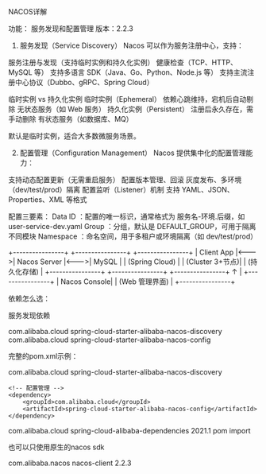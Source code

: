 NACOS详解

功能： 服务发现和配置管理
版本：2.2.3


1. 服务发现（Service Discovery）
   Nacos 可以作为服务注册中心，支持：

服务注册与发现（支持临时实例和持久化实例）
健康检查（TCP、HTTP、MySQL 等）
支持多语言 SDK（Java、Go、Python、Node.js 等）
支持主流注册中心协议（Dubbo、gRPC、Spring Cloud）

临时实例 vs 持久化实例
临时实例（Ephemeral）
依赖心跳维持，宕机后自动剔除
无状态服务（如 Web 服务）
持久化实例（Persistent）
注册后永久存在，需手动删除
有状态服务（如数据库、MQ）

默认是临时实例，适合大多数微服务场景。

2. 配置管理（Configuration Management）
   Nacos 提供集中化的配置管理能力：

支持动态配置更新（无需重启服务）
配置版本管理、回滚
灰度发布、多环境（dev/test/prod）隔离
配置监听（Listener）机制
支持 YAML、JSON、Properties、XML 等格式

配置三要素：
Data ID ：配置的唯一标识，通常格式为 服务名-环境.后缀，如 user-service-dev.yaml
Group ：分组，默认是 DEFAULT_GROUP，可用于隔离不同模块
Namespace ：命名空间，用于多租户或环境隔离（如 dev/test/prod）

+----------------+     +----------------+     +----------------+
|   Client App   |<--->|   Nacos Server |<--->|   MySQL        |
| (Spring Cloud) |     | (Cluster 3+节点)|     | (持久化存储)    |
+----------------+     +----------------+     +----------------+
↑
|
+----------------+
|   Nacos Console|
| (Web 管理界面)  |
+----------------+



依赖怎么选：

服务发现依赖
<!-- Spring Cloud Alibaba Nacos Discovery -->
<dependency>
    <groupId>com.alibaba.cloud</groupId>
    <artifactId>spring-cloud-starter-alibaba-nacos-discovery</artifactId>
</dependency>



<!-- Spring Cloud Alibaba Nacos Config -->
<dependency>
    <groupId>com.alibaba.cloud</groupId>
    <artifactId>spring-cloud-starter-alibaba-nacos-config</artifactId>
</dependency>

完整的pom.xml示例：

<dependencies>
    <!-- 服务发现 -->
    <dependency>
        <groupId>com.alibaba.cloud</groupId>
        <artifactId>spring-cloud-starter-alibaba-nacos-discovery</artifactId>
    </dependency>

    <!-- 配置管理 -->
    <dependency>
        <groupId>com.alibaba.cloud</groupId>
        <artifactId>spring-cloud-starter-alibaba-nacos-config</artifactId>
    </dependency>
</dependencies>

<dependencyManagement>
    <dependencies>
        <dependency>
            <groupId>com.alibaba.cloud</groupId>
            <artifactId>spring-cloud-alibaba-dependencies</artifactId>
            <version>2021.1</version>
            <type>pom</type>
            <scope>import</scope>
        </dependency>
    </dependencies>
</dependencyManagement>

也可以只使用原生的nacos sdk
<!-- 原生 Nacos 客户端 -->
<dependency>
    <groupId>com.alibaba.nacos</groupId>
    <artifactId>nacos-client</artifactId>
    <version>2.2.3</version>
</dependency>